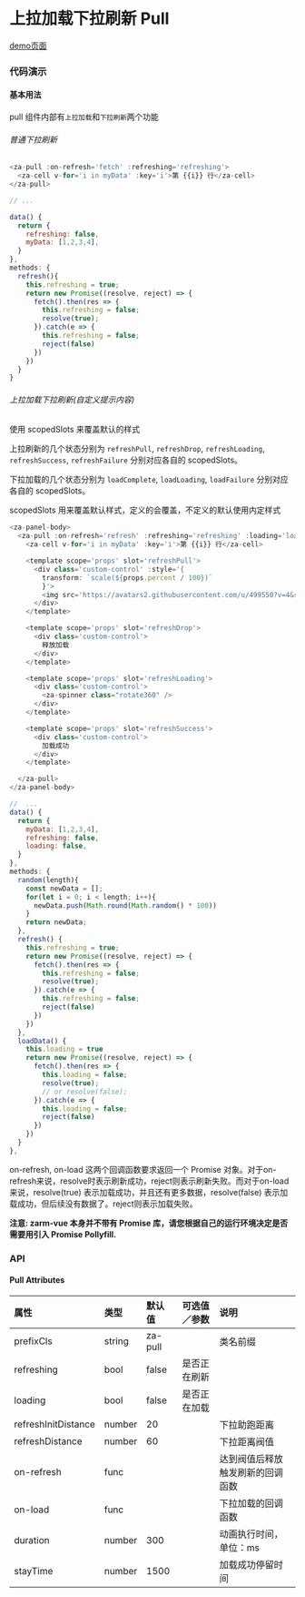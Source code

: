 # 上拉加载下拉刷新 Pull

[demo页面](https://zhongantecheng.github.io/zarm-vue/#/pull)

### 代码演示

#### 基本用法

pull 组件内部有`上拉加载`和`下拉刷新`两个功能

###### 普通下拉刷新
```javascript
<za-pull :on-refresh='fetch' :refreshing='refreshing'>
  <za-cell v-for='i in myData' :key='i'>第 {{i}} 行</za-cell>
</za-pull>

// ...

data() {
  return {
    refreshing: false,
    myData: [1,2,3,4],
  }
},
methods: {
  refresh(){
    this.refreshing = true;
    return new Promise((resolve, reject) => {
      fetch().then(res => {
        this.refreshing = false;
        resolve(true);
      }).catch(e => {
        this.refreshing = false;
        reject(false)
      })
    })
  }
}

```

###### 上拉加载下拉刷新(自定义提示内容)

使用 scopedSlots 来覆盖默认的样式

上拉刷新的几个状态分别为 `refreshPull`, `refreshDrop`, `refreshLoading`, `refreshSuccess`, `refreshFailure` 分别对应各自的 scopedSlots。

下拉加载的几个状态分别为 `loadComplete`, `loadLoading`, `loadFailure` 分别对应各自的 scopedSlots。

scopedSlots 用来覆盖默认样式，定义的会覆盖，不定义的默认使用内定样式

```javascript
<za-panel-body>
  <za-pull :on-refresh='refresh' :refreshing='refreshing' :loading='loading' :on-load='loadData'>
    <za-cell v-for='i in myData' :key='i'>第 {{i}} 行</za-cell>

    <template scope='props' slot='refreshPull'>
      <div class='custom-control' :style='{
        transform: `scale(${props.percent / 100})`
        }'>
        <img src='https://avatars2.githubusercontent.com/u/499550?v=4&s=72' alt="" />
      </div>
    </template>

    <template scope='props' slot='refreshDrop'>
      <div class='custom-control'>
        释放加载
      </div>
    </template>

    <template scope='props' slot='refreshLoading'>
      <div class='custom-control'>
        <za-spinner class="rotate360" />
      </div>
    </template>

    <template scope='props' slot='refreshSuccess'>
      <div class='custom-control'>
        加载成功
      </div>
    </template>

  </za-pull>
</za-panel-body>

//  ...
data() {
  return {
    myData: [1,2,3,4],
    refreshing: false,
    loading: false,
  }
},
methods: {
  random(length){
    const newData = [];
    for(let i = 0; i < length; i++){
      newData.push(Math.round(Math.random() * 100))
    }
    return newData;
  },
  refresh() {
    this.refreshing = true;
    return new Promise((resolve, reject) => {
      fetch().then(res => {
        this.refreshing = false;
        resolve(true);
      }).catch(e => {
        this.refreshing = false;
        reject(false)
      })
    })
  },
  loadData() {
    this.loading = true
    return new Promise((resolve, reject) => {
      fetch().then(res => {
        this.loading = false;
        resolve(true);
        // or resolve(false);
      }).catch(e => {
        this.loading = false;
        reject(false)
      })
    })
  }
},
```
on-refresh, on-load 这两个回调函数要求返回一个 Promise 对象。对于on-refresh来说，resolve时表示刷新成功，reject则表示刷新失败。而对于on-load来说，resolve(true) 表示加载成功，并且还有更多数据，resolve(false) 表示加载成功，但后续没有数据了。reject则表示加载失败。

**注意: zarm-vue 本身并不带有 Promise 库，请您根据自己的运行环境决定是否需要用引入 Promise Pollyfill.**




### API

#### Pull Attributes

| 属性 | 类型 | 默认值 | 可选值／参数 | 说明 |
| :--- | :--- | :--- | :--- | :--- |
| prefixCls | string | za-pull | | 类名前缀 |
| refreshing | bool | false | 是否正在刷新 |
| loading | bool | false | 是否正在加载 |
| refreshInitDistance | number | 20 | | 下拉助跑距离 |
| refreshDistance | number | 60 | | 下拉距离阀值 |
| on-refresh | func | | | 达到阀值后释放触发刷新的回调函数 |
| on-load | func | | | 下拉加载的回调函数 |
| duration | number | 300 | | 动画执行时间，单位：ms |
| stayTime | number | 1500 | | 加载成功停留时间 |
